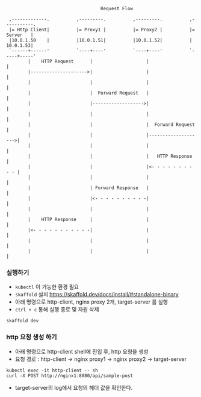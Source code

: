                                        Request Flow                                  
                                                                                     
     ,-------------.          ,---------.          ,---------.          ,-----------.
     |= Http Client|          |= Proxy1 |          |= Proxy2 |          |= Server   |
     |10.0.1.50    |          |10.0.1.51|          |10.0.1.52|          |  10.0.1.53|
     `------+------'          `----+----'          `----+----'          `-----+-----'
            |    HTTP Request      |                    |                     |      
            |--------------------->|                    |                     |      
            |                      |                    |                     |      
            |                      |  Forward Request   |                     |      
            |                      |------------------->|                     |      
            |                      |                    |                     |      
            |                      |                    |  Forward Request    |      
            |                      |                    |-------------------->|      
            |                      |                    |                     |      
            |                      |                    |   HTTP Response     |      
            |                      |                    |<- - - - - - - - - - |      
            |                      |                    |                     |      
            |                      | Forward Response   |                     |      
            |                      |<- - - - - - - - - -|                     |      
            |                      |                    |                     |      
            |    HTTP Response     |                    |                     |      
            |<- - - - - - - - - - -|                    |                     |      
            |                      |                    |                     |      
            |                      |                    |                     |      

### 실행하기

- `kubectl` 이 가능한 환경 필요
- `skaffold` 설치 https://skaffold.dev/docs/install/#standalone-binary
- 아래 명령으로 http-client, nginx proxy 2개, target-server 를 실행
- `ctrl + c` 통해 실행 종료 및 자원 삭제
```shell
skaffold dev
```

### http 요청 생성 하기
- 아래 명령으로 http-client shell에 진입 후, http 요청을 생성
- 요청 경로 : http-client -> nginx proxy1 -> nginx proxy2 -> target-server
```shell
kubectl exec -it http-client -- sh
curl -X POST http://nginx1:8080/api/sample-post
```
- target-server의 log에서 요청의 헤더 값을 확인한다.



